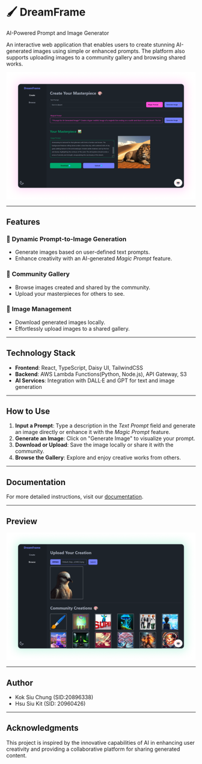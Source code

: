 # 🖌️ DreamFrame

AI-Powered Prompt and Image Generator

An interactive web application that enables users to create stunning AI-generated images using simple or enhanced prompts. The platform also supports uploading images to a community gallery and browsing shared works.

![Index Screenshot](./README/index.png)

---

## Features

### 🎨 **Dynamic Prompt-to-Image Generation**

- Generate images based on user-defined text prompts.
- Enhance creativity with an AI-generated _Magic Prompt_ feature.

### 🌟 **Community Gallery**

- Browse images created and shared by the community.
- Upload your masterpieces for others to see.

### 📂 **Image Management**

- Download generated images locally.
- Effortlessly upload images to a shared gallery.

---

## Technology Stack

- **Frontend**: React, TypeScript, Daisy UI, TailwindCSS
- **Backend**: AWS Lambda Functions(Python, Node.js), API Gateway, S3
- **AI Services**: Integration with DALL·E and GPT for text and image generation

---

## How to Use

1. **Input a Prompt**: Type a description in the _Text Prompt_ field and generate an image directly or enhance it with the _Magic Prompt_ feature.
2. **Generate an Image**: Click on "Generate Image" to visualize your prompt.
3. **Download or Upload**: Save the image locally or share it with the community.
4. **Browse the Gallery**: Explore and enjoy creative works from others.

---

## Documentation

For more detailed instructions, visit our [documentation](./COMP4651_project_report.pdf).

---

## Preview

![Index Screenshot](./README/browse.png)

---

## Author

- Kok Siu Chung (SID:20896338)
- Hsu Siu Kit (SID: 20960426)

---

## Acknowledgments

This project is inspired by the innovative capabilities of AI in enhancing user creativity and providing a collaborative platform for sharing generated content.
